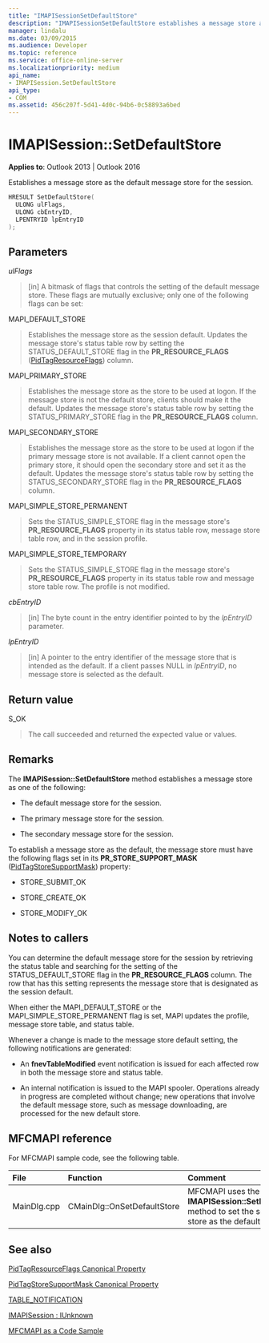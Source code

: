 ```yaml
---
title: "IMAPISessionSetDefaultStore"
description: "IMAPISessionSetDefaultStore establishes a message store as the default message store for the session."
manager: lindalu
ms.date: 03/09/2015
ms.audience: Developer
ms.topic: reference
ms.service: office-online-server
ms.localizationpriority: medium
api_name:
- IMAPISession.SetDefaultStore
api_type:
- COM
ms.assetid: 456c207f-5d41-4d0c-94b6-0c58893a6bed
---
```


# IMAPISession::SetDefaultStore

  
  
**Applies to**: Outlook 2013 | Outlook 2016 
  
Establishes a message store as the default message store for the session.
  
```cpp
HRESULT SetDefaultStore(
  ULONG ulFlags,
  ULONG cbEntryID,
  LPENTRYID lpEntryID
);
```

## Parameters

 _ulFlags_
  
> [in] A bitmask of flags that controls the setting of the default message store. These flags are mutually exclusive; only one of the following flags can be set:
    
MAPI_DEFAULT_STORE
  
> Establishes the message store as the session default. Updates the message store's status table row by setting the STATUS_DEFAULT_STORE flag in the **PR_RESOURCE_FLAGS** ([PidTagResourceFlags](pidtagresourceflags-canonical-property.md)) column.
    
MAPI_PRIMARY_STORE
  
> Establishes the message store as the store to be used at logon. If the message store is not the default store, clients should make it the default. Updates the message store's status table row by setting the STATUS_PRIMARY_STORE flag in the **PR_RESOURCE_FLAGS** column. 
    
MAPI_SECONDARY_STORE
  
> Establishes the message store as the store to be used at logon if the primary message store is not available. If a client cannot open the primary store, it should open the secondary store and set it as the default. Updates the message store's status table row by setting the STATUS_SECONDARY_STORE flag in the **PR_RESOURCE_FLAGS** column. 
    
MAPI_SIMPLE_STORE_PERMANENT
  
> Sets the STATUS_SIMPLE_STORE flag in the message store's **PR_RESOURCE_FLAGS** property in its status table row, message store table row, and in the session profile. 
    
MAPI_SIMPLE_STORE_TEMPORARY
  
> Sets the STATUS_SIMPLE_STORE flag in the message store's **PR_RESOURCE_FLAGS** property in its status table row and message store table row. The profile is not modified. 
    
 _cbEntryID_
  
> [in] The byte count in the entry identifier pointed to by the  _lpEntryID_ parameter. 
    
 _lpEntryID_
  
> [in] A pointer to the entry identifier of the message store that is intended as the default. If a client passes NULL in  _lpEntryID_, no message store is selected as the default.
    
## Return value

S_OK 
  
> The call succeeded and returned the expected value or values.
    
## Remarks

The **IMAPISession::SetDefaultStore** method establishes a message store as one of the following: 
  
- The default message store for the session.
    
- The primary message store for the session.
    
- The secondary message store for the session.
    
To establish a message store as the default, the message store must have the following flags set in its **PR_STORE_SUPPORT_MASK** ([PidTagStoreSupportMask](pidtagstoresupportmask-canonical-property.md)) property:
  
- STORE_SUBMIT_OK
    
- STORE_CREATE_OK
    
- STORE_MODIFY_OK
    
## Notes to callers

You can determine the default message store for the session by retrieving the status table and searching for the setting of the STATUS_DEFAULT_STORE flag in the **PR_RESOURCE_FLAGS** column. The row that has this setting represents the message store that is designated as the session default. 
  
When either the MAPI_DEFAULT_STORE or the MAPI_SIMPLE_STORE_PERMANENT flag is set, MAPI updates the profile, message store table, and status table. 
  
Whenever a change is made to the message store default setting, the following notifications are generated:
  
- An **fnevTableModified** event notification is issued for each affected row in both the message store and status table. 
    
- An internal notification is issued to the MAPI spooler. Operations already in progress are completed without change; new operations that involve the default message store, such as message downloading, are processed for the new default store.
    
## MFCMAPI reference

For MFCMAPI sample code, see the following table.
  
|**File**|**Function**|**Comment**|
|:-----|:-----|:-----|
|MainDlg.cpp  <br/> |CMainDlg::OnSetDefaultStore  <br/> |MFCMAPI uses the **IMAPISession::SetDefaultStore** method to set the selected store as the default store. |
   
## See also



[PidTagResourceFlags Canonical Property](pidtagresourceflags-canonical-property.md)
  
[PidTagStoreSupportMask Canonical Property](pidtagstoresupportmask-canonical-property.md)
  
[TABLE_NOTIFICATION](table_notification.md)
  
[IMAPISession : IUnknown](imapisessioniunknown.md)


[MFCMAPI as a Code Sample](mfcmapi-as-a-code-sample.md)


